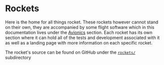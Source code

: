 # Rockets

Here is the home for all things rocket. These rockets however cannot
stand on their own, they are accompanied by some flight software which
in this documentation lives under the [Avionics] section. Each rocket
has its own section where it can hold all of the tests and development
associated with it as well as a landing page with more information on
each specific rocket.

The rocket's source can be found on GitHub under the [`rockets/`] subdirectory

[Avionics]: ../avionics/index.md
[`rockets/`]: https://github.com/DusterTheFirst/rocketry/tree/master/rockets